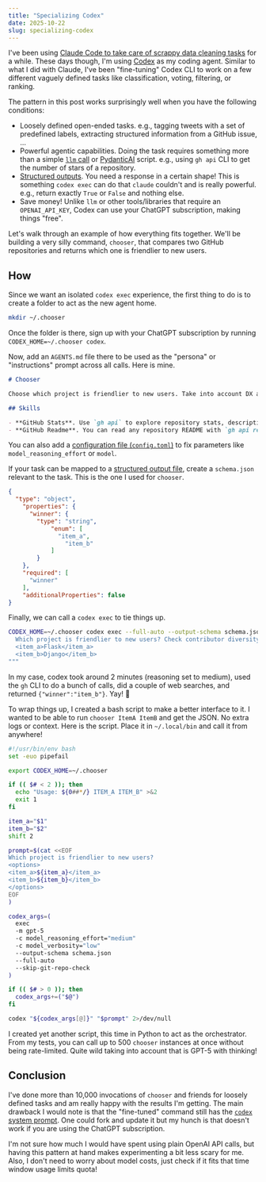 ```yaml
---
title: "Specializing Codex"
date: 2025-10-22
slug: specializing-codex
---
```


I've been using [Claude Code to take care of scrappy data cleaning tasks](/scrappy-data-cleaning) for a while. These days though, I'm using [Codex](https://github.com/openai/codex) as my coding agent. Similar to what I did with Claude, I've been "fine-tuning" Codex CLI to work on a few different vaguely defined tasks like classification, voting, filtering, or ranking.

The pattern in this post works surprisingly well when you have the following conditions:

- Loosely defined open-ended tasks. e.g., tagging tweets with a set of predefined labels, extracting structured information from a GitHub issue, ...
- Powerful agentic capabilities. Doing the task requires something more than a simple [`llm` call](https://github.com/simonw/llm) or [PydanticAI](https://ai.pydantic.dev/) script. e.g., using `gh api` CLI to get the number of stars of a repository.
- [Structured outputs](https://github.com/openai/codex/blob/main/docs/exec.md#structured-output). You need a response in a certain shape! This is something `codex exec` can do that `claude` couldn't and is really powerful. e.g., return exactly `True` or `False` and nothing else.
- Save money! Unlike `llm` or other tools/libraries that require an `OPENAI_API_KEY`, Codex can use your ChatGPT subscription, making things "free".

Let's walk through an example of how everything fits together. We'll be building a very silly command, `chooser`, that compares two GitHub repositories and returns which one is friendlier to new users.

## How

Since we want an isolated `codex exec` experience, the first thing to do is to create a folder to act as the new agent home.

```bash
mkdir ~/.chooser
```

Once the folder is there, sign up with your ChatGPT subscription by running `CODEX_HOME=~/.chooser codex`.

Now, add an `AGENTS.md` file there to be used as the "persona" or "instructions" prompt across all calls. Here is mine.

```md
# Chooser

Choose which project is friendlier to new users. Take into account DX and repository activity.

## Skills

- **GitHub Stats**. Use `gh api` to explore repository stats, descriptions, and any other metadata that can help you decide if the answer is not clear.
- **GitHub Readme**. You can read any repository README with `gh api repos/$USER/$REPOSITORY/readme --jq '.content' | base64 --decode`.
```

You can also add a [configuration file (`config.toml`)](https://github.com/openai/codex/blob/main/docs/config.md) to fix parameters like `model_reasoning_effort` or `model`.

If your task can be mapped to a [structured output file](https://github.com/openai/codex/blob/main/docs/exec.md#structured-output), create a `schema.json` relevant to the task. This is the one I used for `chooser`.

```json
{
  "type": "object",
    "properties": {
      "winner": {
        "type": "string",
            "enum": [
              "item_a",
                "item_b"
            ]
        }
    },
    "required": [
      "winner"
    ],
    "additionalProperties": false
}
```

Finally, we can call a `codex exec` to tie things up.

```bash
CODEX_HOME=~/.chooser codex exec --full-auto --output-schema schema.json """
  Which project is friendlier to new users? Check contributor diversity.
  <item_a>Flask</item_a>
  <item_b>Django</item_b>
"""
```

In my case, codex took around 2 minutes (reasoning set to medium), used the `gh` CLI to do a bunch of calls, did a couple of web searches, and returned `{"winner":"item_b"}`. Yay! 🎉

To wrap things up, I created a bash script to make a better interface to it. I wanted to be able to run `chooser ItemA ItemB` and get the JSON. No extra logs or context. Here is the script. Place it in `~/.local/bin` and call it from anywhere!

```bash
#!/usr/bin/env bash
set -euo pipefail

export CODEX_HOME=~/.chooser

if (( $# < 2 )); then
  echo "Usage: ${0##*/} ITEM_A ITEM_B" >&2
  exit 1
fi

item_a="$1"
item_b="$2"
shift 2

prompt=$(cat <<EOF
Which project is friendlier to new users?
<options>
<item_a>${item_a}</item_a>
<item_b>${item_b}</item_b>
</options>
EOF
)

codex_args=(
  exec
  -m gpt-5
  -c model_reasoning_effort="medium"
  -c model_verbosity="low"
  --output-schema schema.json
  --full-auto
  --skip-git-repo-check
)

if (( $# > 0 )); then
  codex_args+=("$@")
fi

codex "${codex_args[@]}" "$prompt" 2>/dev/null
```

I created yet another script, this time in Python to act as the orchestrator. From my tests, you can call up to 500 `chooser` instances at once without being rate-limited. Quite wild taking into account that is GPT-5 with thinking!

## Conclusion

I've done more than 10,000 invocations of `chooser` and friends for loosely defined tasks and am really happy with the results I'm getting. The main drawback I would note is that the "fine-tuned" command still has the [`codex` system prompt](https://github.com/openai/codex/blob/bac7acaa7c3476361859905f708eba82c53abf68/codex-rs/core/gpt_5_codex_prompt.md). One could fork and update it but my hunch is that doesn't work if you are using the ChatGPT subscription.

I'm not sure how much I would have spent using plain OpenAI API calls, but having this pattern at hand makes experimenting a bit less scary for me. Also, I don't need to worry about model costs, just check if it fits that time window usage limits quota!
